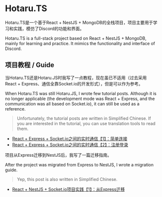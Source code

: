 # Hotaru.TS

Hotaru.TS是一个基于React + NestJS + MongoDB的全栈项目，项目主要用于学习和实践，模仿了Discord的功能和界面。

Hotaru.TS is a full-stack project based on React + NestJS + MongoDB, mainly for learning and practice. It mimics the functionality and interface of Discord.

## 项目教程 / Guide

当Hotaru.TS还是Hotaru.JS时我写了一点教程，现在虽已不适用（过去采用React + Express、通信全靠Socket.io的开发形式），但是可以作为参考。

When Hotaru.TS was still Hotaru.JS, I wrote few tutorial posts. Although it is no longer applicable (the development mode was React + Express, and the communication was all based on Socket.io), it can still be used as a reference.

> Unfortunately, the tutorial posts are written in Simplified Chinese. If you are interested in the tutorial, you can use translation tools to read them.

- [React + Express + Socket.io之间的实时通信【1】：简单连接](https://cytrogen.icu/posts/948f)
- [React + Express + Socket.io之间的实时通信【2】：注册登录](https://cytrogen.icu/posts/bb3e)

项目从Express迁移到NestJS后，我写了一篇迁移指南。

After the project was migrated from Express to NestJS, I wrote a migration guide.

> Yep, this post is also written in Simplified Chinese.

- [React + NestJS + Socket.io项目实践【1】：从Express迁移](https://cytrogen.icu/posts/3b97)
